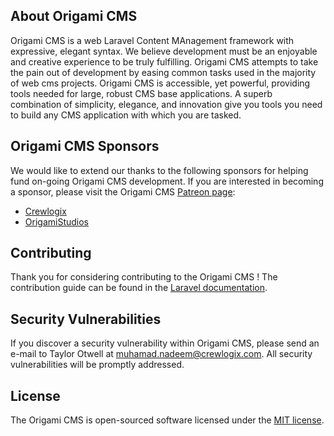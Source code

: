 
## About Origami CMS

Origami CMS is a web Laravel Content MAnagement framework with expressive, elegant syntax. We believe development must be an enjoyable and creative experience to be truly fulfilling. Origami CMS attempts to take the pain out of development by easing common tasks used in the majority of web cms projects.
Origami CMS is accessible, yet powerful, providing tools needed for large, robust CMS base applications. A superb combination of simplicity, elegance, and innovation give you tools you need to build any CMS application with which you are tasked.


## Origami CMS Sponsors

We would like to extend our thanks to the following sponsors for helping fund on-going Origami CMS development. If you are interested in becoming a sponsor, please visit the Origami CMS [Patreon page](http://crewlogix.com):

- [Crewlogix](https://www.crewlogix.com)
- [OrigamiStudios](https://origamistudios.us/)

## Contributing

Thank you for considering contributing to the Origami CMS ! The contribution guide can be found in the [Laravel documentation](https://www.crewlogix.com).

## Security Vulnerabilities

If you discover a security vulnerability within Origami CMS, please send an e-mail to Taylor Otwell at muhamad.nadeem@crewlogix.com. All security vulnerabilities will be promptly addressed.

## License

The Origami CMS is open-sourced software licensed under the [MIT license](http://opensource.org/licenses/MIT).
